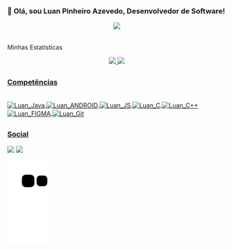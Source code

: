 ### 👋 Olá, sou Luan Pinheiro Azevedo, Desenvolvedor de Software!

<div align="center">
<img src="https://github.com/Luan-Pinheiro/Luan-Pinheiro/assets/81595615/c6dc8aa9-552f-48e8-95c2-bce4c0008362" width="760px" />
</div>

##
Minhas Estatísticas
<div align="center">
  <a href="https://github.com/luan-pinheiro">
  <img height="180em" src="https://github-readme-stats.vercel.app/api?username=luan-pinheiro&show_icons=true&theme=midnight-purple&include_all_commits=true&count_private=true"/>
  <img height="180em" src="https://github-readme-stats.vercel.app/api/top-langs/?username=luan-pinheiro&layout=compact&langs_count=7&theme=midnight-purple"/>
</div>
  

##
### Competências
<div style="display: inline_block"><br>

  <img align="center" alt="Luan_Java" height="45" width="55" src="https://cdn.jsdelivr.net/gh/devicons/devicon/icons/java/java-plain.svg">
  <img align="center" alt="Luan_ANDROID" height="35" width="45" src="https://cdn.jsdelivr.net/gh/devicons/devicon/icons/android/android-plain.svg">
  <img align="center" alt="Luan_JS" height="30" width="40" src="https://cdn.jsdelivr.net/gh/devicons/devicon/icons/javascript/javascript-original.svg">
  <img align="center" alt="Luan_C" height="35" width="40" src="https://cdn.jsdelivr.net/gh/devicons/devicon/icons/c/c-original.svg">
  <img align="center" alt="Luan_C++" height="35" width="40" src="https://cdn.jsdelivr.net/gh/devicons/devicon/icons/cplusplus/cplusplus-original.svg">
  <img align="center" alt="Luan_FIGMA" height="30" width="40" src="https://cdn.jsdelivr.net/gh/devicons/devicon/icons/figma/figma-original.svg"/>
  <img align="center" alt="Luan_Git" height="35" width="40" src="https://cdn.jsdelivr.net/gh/devicons/devicon/icons/git/git-original.svg">
          
</div>
  
##
### Social
  
 <div> 
  <a href="https://www.linkedin.com/in/luan-pinheiro-azevedo/" target="_blank"><img src="https://img.shields.io/badge/-LinkedIn-%230077B5?style=for-the-badge&logo=linkedin&logoColor=white" target="_blank"></a>
   <a href = "mailto:lpazevedodev@gmail.com"><img src="https://img.shields.io/badge/-Gmail-%23333?style=for-the-badge&logo=gmail&logoColor=white" target="_blank"></a>
</div>

![Snake animation](https://github.com/Luan-Pinheiro/Luan-Pinheiro//blob/output/github-contribution-grid-snake.svg)
